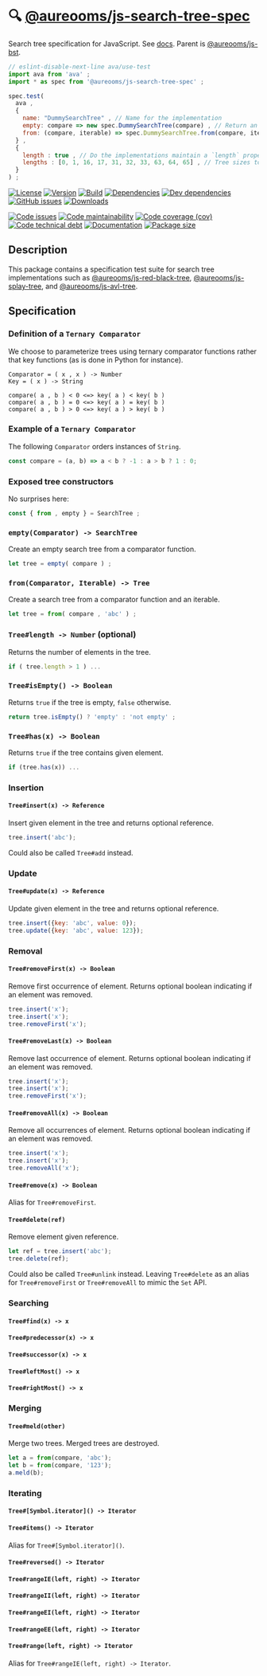 :mag: [@aureooms/js-search-tree-spec](https://aureooms.github.io/js-search-tree-spec)
==

Search tree specification for JavaScript.
See [docs](https://aureooms.github.io/js-search-tree-spec).
Parent is [@aureooms/js-bst](https://github.com/aureooms/js-bst).

```js
// eslint-disable-next-line ava/use-test
import ava from 'ava' ;
import * as spec from '@aureooms/js-search-tree-spec' ;

spec.test(
  ava ,
  {
    name: "DummySearchTree" , // Name for the implementation
    empty: compare => new spec.DummySearchTree(compare) , // Return an empty search tree using `compare` to order keys
    from: (compare, iterable) => spec.DummySearchTree.from(compare, iterable) , // Return a search tree using `compare` to order keys initialized with the values in iterable
  } ,
  {
    length : true , // Do the implementations maintain a `length` property?
    lengths : [0, 1, 16, 17, 31, 32, 33, 63, 64, 65] , // Tree sizes to test.
  }
) ;
```

[![License](https://img.shields.io/github/license/aureooms/js-search-tree-spec.svg)](https://raw.githubusercontent.com/aureooms/js-search-tree-spec/main/LICENSE)
[![Version](https://img.shields.io/npm/v/@aureooms/js-search-tree-spec.svg)](https://www.npmjs.org/package/@aureooms/js-search-tree-spec)
[![Build](https://img.shields.io/travis/aureooms/js-search-tree-spec/main.svg)](https://travis-ci.org/aureooms/js-search-tree-spec/branches)
[![Dependencies](https://img.shields.io/david/aureooms/js-search-tree-spec.svg)](https://david-dm.org/aureooms/js-search-tree-spec)
[![Dev dependencies](https://img.shields.io/david/dev/aureooms/js-search-tree-spec.svg)](https://david-dm.org/aureooms/js-search-tree-spec?type=dev)
[![GitHub issues](https://img.shields.io/github/issues/aureooms/js-search-tree-spec.svg)](https://github.com/aureooms/js-search-tree-spec/issues)
[![Downloads](https://img.shields.io/npm/dm/@aureooms/js-search-tree-spec.svg)](https://www.npmjs.org/package/@aureooms/js-search-tree-spec)

[![Code issues](https://img.shields.io/codeclimate/issues/aureooms/js-search-tree-spec.svg)](https://codeclimate.com/github/aureooms/js-search-tree-spec/issues)
[![Code maintainability](https://img.shields.io/codeclimate/maintainability/aureooms/js-search-tree-spec.svg)](https://codeclimate.com/github/aureooms/js-search-tree-spec/trends/churn)
[![Code coverage (cov)](https://img.shields.io/codecov/c/gh/aureooms/js-search-tree-spec/main.svg)](https://codecov.io/gh/aureooms/js-search-tree-spec)
[![Code technical debt](https://img.shields.io/codeclimate/tech-debt/aureooms/js-search-tree-spec.svg)](https://codeclimate.com/github/aureooms/js-search-tree-spec/trends/technical_debt)
[![Documentation](https://aureooms.github.io/js-search-tree-spec//badge.svg)](https://aureooms.github.io/js-search-tree-spec//source.html)
[![Package size](https://img.shields.io/bundlephobia/minzip/@aureooms/js-search-tree-spec)](https://bundlephobia.com/result?p=@aureooms/js-search-tree-spec)

## Description

This package contains a specification test suite for search tree
implementations such as
[@aureooms/js-red-black-tree](https://github.com/aureooms/js-red-black-tree),
[@aureooms/js-splay-tree](https://github.com/aureooms/js-splay-tree),
and
[@aureooms/js-avl-tree](https://github.com/aureooms/js-avl-tree).

## Specification

### Definition of a `Ternary Comparator`

We choose to parameterize trees using ternary comparator functions rather that
key functions (as is done in Python for instance).

    Comparator = ( x , x ) -> Number
    Key = ( x ) -> String

    compare( a , b ) < 0 <=> key( a ) < key( b )
    compare( a , b ) = 0 <=> key( a ) = key( b )
    compare( a , b ) > 0 <=> key( a ) > key( b )

### Example of a `Ternary Comparator`

The following `Comparator` orders instances of `String`.

```js
const compare = (a, b) => a < b ? -1 : a > b ? 1 : 0;
```

### Exposed tree constructors

No surprises here:

```js
const { from , empty } = SearchTree ;
```

### `empty(Comparator) -> SearchTree`

Create an empty search tree from a comparator function.

```js
let tree = empty( compare ) ;
```

### `from(Comparator, Iterable) -> Tree`

Create a search tree from a comparator function and an iterable.

```js
let tree = from( compare , 'abc' ) ;
```

### `Tree#length -> Number` (optional)

Returns the number of elements in the tree.

```js
if ( tree.length > 1 ) ...
```

### `Tree#isEmpty() -> Boolean`

Returns `true` if the tree is empty, `false` otherwise.

```js
return tree.isEmpty() ? 'empty' : 'not empty' ;
```

### `Tree#has(x) -> Boolean`

Returns `true` if the tree contains given element.

```js
if (tree.has(x)) ...
```

### Insertion

#### `Tree#insert(x) -> Reference`

Insert given element in the tree and returns optional reference.

```js
tree.insert('abc');
```

Could also be called `Tree#add` instead.

### Update

#### `Tree#update(x) -> Reference`

Update given element in the tree and returns optional reference.

```js
tree.insert({key: 'abc', value: 0});
tree.update({key: 'abc', value: 123});
```

### Removal

#### `Tree#removeFirst(x) -> Boolean`

Remove first occurrence of element. Returns optional boolean indicating if an
element was removed.

```js
tree.insert('x');
tree.insert('x');
tree.removeFirst('x');
```

#### `Tree#removeLast(x) -> Boolean`

Remove last occurrence of element. Returns optional boolean indicating if an
element was removed.

```js
tree.insert('x');
tree.insert('x');
tree.removeFirst('x');
```

#### `Tree#removeAll(x) -> Boolean`

Remove all occurrences of element. Returns optional boolean indicating if an
element was removed.

```js
tree.insert('x');
tree.insert('x');
tree.removeAll('x');
```

#### `Tree#remove(x) -> Boolean`

Alias for `Tree#removeFirst`.

#### `Tree#delete(ref)`

Remove element given reference.

```js
let ref = tree.insert('abc');
tree.delete(ref);
```

Could also be called `Tree#unlink` instead. Leaving `Tree#delete` as an alias
for `Tree#removeFirst` or `Tree#removeAll` to mimic the `Set` API.

### Searching

#### `Tree#find(x) -> x`

#### `Tree#predecessor(x) -> x`

#### `Tree#successor(x) -> x`

#### `Tree#leftMost() -> x`

#### `Tree#rightMost() -> x`

### Merging

#### `Tree#meld(other)`

Merge two trees. Merged trees are destroyed.

```js
let a = from(compare, 'abc');
let b = from(compare, '123');
a.meld(b);
```

### Iterating

#### `Tree#[Symbol.iterator]() -> Iterator`

#### `Tree#items() -> Iterator`

Alias for `Tree#[Symbol.iterator]()`.

#### `Tree#reversed() -> Iterator`

#### `Tree#rangeIE(left, right) -> Iterator`

#### `Tree#rangeII(left, right) -> Iterator`

#### `Tree#rangeEI(left, right) -> Iterator`

#### `Tree#rangeEE(left, right) -> Iterator`

#### `Tree#range(left, right) -> Iterator`

Alias for `Tree#rangeIE(left, right) -> Iterator`.

